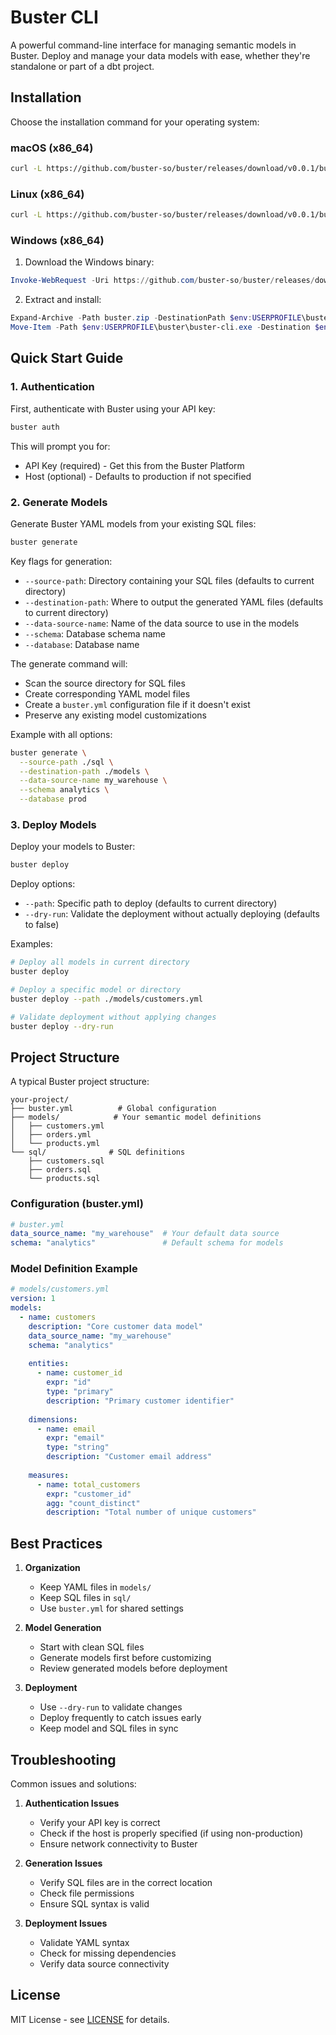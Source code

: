 # Buster CLI

A powerful command-line interface for managing semantic models in Buster. Deploy and manage your data models with ease, whether they're standalone or part of a dbt project.

## Installation

Choose the installation command for your operating system:

### macOS (x86_64)
```bash
curl -L https://github.com/buster-so/buster/releases/download/v0.0.1/buster-cli-darwin-x86_64.tar.gz | tar xz && sudo mv buster-cli /usr/local/bin/buster && sudo chmod +x /usr/local/bin/buster
```

### Linux (x86_64)
```bash
curl -L https://github.com/buster-so/buster/releases/download/v0.0.1/buster-cli-linux-x86_64.tar.gz | tar xz && sudo mv buster-cli /usr/local/bin/buster && sudo chmod +x /usr/local/bin/buster
```

### Windows (x86_64)
1. Download the Windows binary:
```powershell
Invoke-WebRequest -Uri https://github.com/buster-so/buster/releases/download/v0.0.1/buster-cli-windows-x86_64.zip -OutFile buster.zip
```

2. Extract and install:
```powershell
Expand-Archive -Path buster.zip -DestinationPath $env:USERPROFILE\buster
Move-Item -Path $env:USERPROFILE\buster\buster-cli.exe -Destination $env:LOCALAPPDATA\Microsoft\WindowsApps\buster.exe
```

## Quick Start Guide

### 1. Authentication

First, authenticate with Buster using your API key:

```bash
buster auth
```

This will prompt you for:
- API Key (required) - Get this from the Buster Platform
- Host (optional) - Defaults to production if not specified

### 2. Generate Models

Generate Buster YAML models from your existing SQL files:

```bash
buster generate
```

Key flags for generation:
- `--source-path`: Directory containing your SQL files (defaults to current directory)
- `--destination-path`: Where to output the generated YAML files (defaults to current directory)
- `--data-source-name`: Name of the data source to use in the models
- `--schema`: Database schema name
- `--database`: Database name

The generate command will:
- Scan the source directory for SQL files
- Create corresponding YAML model files
- Create a `buster.yml` configuration file if it doesn't exist
- Preserve any existing model customizations

Example with all options:
```bash
buster generate \
  --source-path ./sql \
  --destination-path ./models \
  --data-source-name my_warehouse \
  --schema analytics \
  --database prod
```

### 3. Deploy Models

Deploy your models to Buster:

```bash
buster deploy
```

Deploy options:
- `--path`: Specific path to deploy (defaults to current directory)
- `--dry-run`: Validate the deployment without actually deploying (defaults to false)

Examples:
```bash
# Deploy all models in current directory
buster deploy

# Deploy a specific model or directory
buster deploy --path ./models/customers.yml

# Validate deployment without applying changes
buster deploy --dry-run
```

## Project Structure

A typical Buster project structure:

```
your-project/
├── buster.yml          # Global configuration
├── models/            # Your semantic model definitions
│   ├── customers.yml
│   ├── orders.yml
│   └── products.yml
└── sql/              # SQL definitions
    ├── customers.sql
    ├── orders.sql
    └── products.sql
```

### Configuration (buster.yml)

```yaml
# buster.yml
data_source_name: "my_warehouse"  # Your default data source
schema: "analytics"               # Default schema for models
```

### Model Definition Example

```yaml
# models/customers.yml
version: 1
models:
  - name: customers
    description: "Core customer data model"
    data_source_name: "my_warehouse"
    schema: "analytics"
    
    entities:
      - name: customer_id
        expr: "id"
        type: "primary"
        description: "Primary customer identifier"
    
    dimensions:
      - name: email
        expr: "email"
        type: "string"
        description: "Customer email address"
    
    measures:
      - name: total_customers
        expr: "customer_id"
        agg: "count_distinct"
        description: "Total number of unique customers"
```

## Best Practices

1. **Organization**
   - Keep YAML files in `models/`
   - Keep SQL files in `sql/`
   - Use `buster.yml` for shared settings

2. **Model Generation**
   - Start with clean SQL files
   - Generate models first before customizing
   - Review generated models before deployment

3. **Deployment**
   - Use `--dry-run` to validate changes
   - Deploy frequently to catch issues early
   - Keep model and SQL files in sync

## Troubleshooting

Common issues and solutions:

1. **Authentication Issues**
   - Verify your API key is correct
   - Check if the host is properly specified (if using non-production)
   - Ensure network connectivity to Buster

2. **Generation Issues**
   - Verify SQL files are in the correct location
   - Check file permissions
   - Ensure SQL syntax is valid

3. **Deployment Issues**
   - Validate YAML syntax
   - Check for missing dependencies
   - Verify data source connectivity

## License

MIT License - see [LICENSE](LICENSE) for details.

